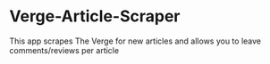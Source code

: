 # Verge-Article-Scraper
This app scrapes The Verge for new articles and allows you to leave comments/reviews per article
